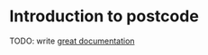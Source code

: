 # Introduction to postcode

TODO: write [great documentation](http://jacobian.org/writing/what-to-write/)
